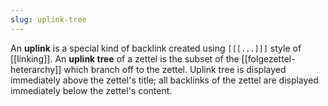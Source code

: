 ```yaml
---
slug: uplink-tree
---
```


An **uplink** is a special kind of backlink created using `[[[...]]]` style of [[linking]]. An **uplink tree** of a zettel is the subset of the [[folgezettel-heterarchy]] which branch
off to the zettel. Uplink tree is displayed immediately above the zettel's title; all backlinks of the zettel are displayed immediately below the zettel's content.
